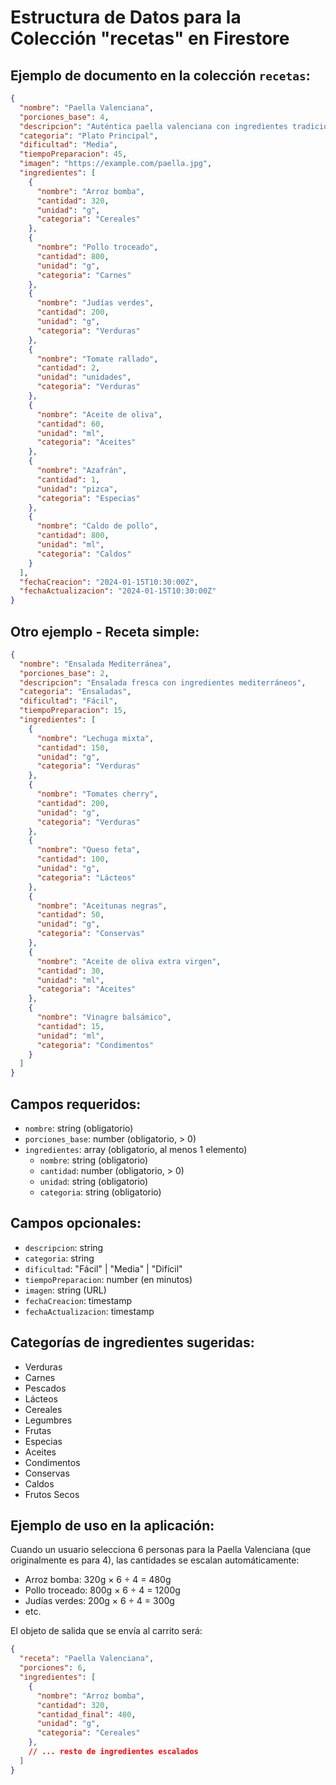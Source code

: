 # Estructura de Datos para la Colección "recetas" en Firestore

## Ejemplo de documento en la colección `recetas`:

```json
{
  "nombre": "Paella Valenciana",
  "porciones_base": 4,
  "descripcion": "Auténtica paella valenciana con ingredientes tradicionales",
  "categoria": "Plato Principal",
  "dificultad": "Media",
  "tiempoPreparacion": 45,
  "imagen": "https://example.com/paella.jpg",
  "ingredientes": [
    {
      "nombre": "Arroz bomba",
      "cantidad": 320,
      "unidad": "g",
      "categoria": "Cereales"
    },
    {
      "nombre": "Pollo troceado",
      "cantidad": 800,
      "unidad": "g",
      "categoria": "Carnes"
    },
    {
      "nombre": "Judías verdes",
      "cantidad": 200,
      "unidad": "g",
      "categoria": "Verduras"
    },
    {
      "nombre": "Tomate rallado",
      "cantidad": 2,
      "unidad": "unidades",
      "categoria": "Verduras"
    },
    {
      "nombre": "Aceite de oliva",
      "cantidad": 60,
      "unidad": "ml",
      "categoria": "Aceites"
    },
    {
      "nombre": "Azafrán",
      "cantidad": 1,
      "unidad": "pizca",
      "categoria": "Especias"
    },
    {
      "nombre": "Caldo de pollo",
      "cantidad": 800,
      "unidad": "ml",
      "categoria": "Caldos"
    }
  ],
  "fechaCreacion": "2024-01-15T10:30:00Z",
  "fechaActualizacion": "2024-01-15T10:30:00Z"
}
```

## Otro ejemplo - Receta simple:

```json
{
  "nombre": "Ensalada Mediterránea",
  "porciones_base": 2,
  "descripcion": "Ensalada fresca con ingredientes mediterráneos",
  "categoria": "Ensaladas",
  "dificultad": "Fácil",
  "tiempoPreparacion": 15,
  "ingredientes": [
    {
      "nombre": "Lechuga mixta",
      "cantidad": 150,
      "unidad": "g",
      "categoria": "Verduras"
    },
    {
      "nombre": "Tomates cherry",
      "cantidad": 200,
      "unidad": "g",
      "categoria": "Verduras"
    },
    {
      "nombre": "Queso feta",
      "cantidad": 100,
      "unidad": "g",
      "categoria": "Lácteos"
    },
    {
      "nombre": "Aceitunas negras",
      "cantidad": 50,
      "unidad": "g",
      "categoria": "Conservas"
    },
    {
      "nombre": "Aceite de oliva extra virgen",
      "cantidad": 30,
      "unidad": "ml",
      "categoria": "Aceites"
    },
    {
      "nombre": "Vinagre balsámico",
      "cantidad": 15,
      "unidad": "ml",
      "categoria": "Condimentos"
    }
  ]
}
```

## Campos requeridos:
- `nombre`: string (obligatorio)
- `porciones_base`: number (obligatorio, > 0)
- `ingredientes`: array (obligatorio, al menos 1 elemento)
  - `nombre`: string (obligatorio)
  - `cantidad`: number (obligatorio, > 0)
  - `unidad`: string (obligatorio)
  - `categoria`: string (obligatorio)

## Campos opcionales:
- `descripcion`: string
- `categoria`: string
- `dificultad`: "Fácil" | "Media" | "Difícil"
- `tiempoPreparacion`: number (en minutos)
- `imagen`: string (URL)
- `fechaCreacion`: timestamp
- `fechaActualizacion`: timestamp

## Categorías de ingredientes sugeridas:
- Verduras
- Carnes
- Pescados
- Lácteos
- Cereales
- Legumbres
- Frutas
- Especias
- Aceites
- Condimentos
- Conservas
- Caldos
- Frutos Secos

## Ejemplo de uso en la aplicación:

Cuando un usuario selecciona 6 personas para la Paella Valenciana (que originalmente es para 4), las cantidades se escalan automáticamente:

- Arroz bomba: 320g × 6 ÷ 4 = 480g
- Pollo troceado: 800g × 6 ÷ 4 = 1200g
- Judías verdes: 200g × 6 ÷ 4 = 300g
- etc.

El objeto de salida que se envía al carrito será:
```json
{
  "receta": "Paella Valenciana",
  "porciones": 6,
  "ingredientes": [
    {
      "nombre": "Arroz bomba",
      "cantidad": 320,
      "cantidad_final": 480,
      "unidad": "g",
      "categoria": "Cereales"
    },
    // ... resto de ingredientes escalados
  ]
}
```